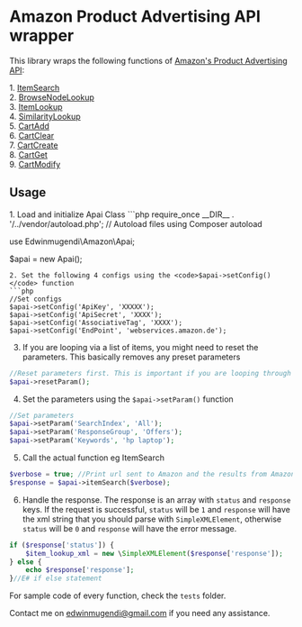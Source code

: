 <h1>Amazon Product Advertising API wrapper</h1>
<p>This library wraps the following functions of <a href="http://docs.aws.amazon.com/AWSECommerceService/latest/DG/Welcome.html">Amazon's Product Advertising API</a>:</p>
1. <a href="http://docs.aws.amazon.com/AWSECommerceService/latest/DG/ItemSearch.html">ItemSearch</a><br>
2. <a href="http://docs.aws.amazon.com/AWSECommerceService/latest/DG/BrowseNodeLookup.html">BrowseNodeLookup</a><br>
3. <a href="http://docs.aws.amazon.com/AWSECommerceService/latest/DG/ItemLookup.html">ItemLookup</a><br>
4. <a href="http://docs.aws.amazon.com/AWSECommerceService/latest/DG/SimilarityLookup.html">SimilarityLookup</a><br>
5. <a href="http://docs.aws.amazon.com/AWSECommerceService/latest/DG/CartAdd.html">CartAdd</a><br>
6. <a href="http://docs.aws.amazon.com/AWSECommerceService/latest/DG/CartClear.html">CartClear</a><br>
7. <a href="http://docs.aws.amazon.com/AWSECommerceService/latest/DG/CartCreate.html">CartCreate</a><br>
8. <a href="http://docs.aws.amazon.com/AWSECommerceService/latest/DG/CartGet.html">CartGet</a><br>
9. <a href="http://docs.aws.amazon.com/AWSECommerceService/latest/DG/CartModify.html">CartModify</a><br>

<h2>Usage</h2>
1. Load and initialize Apai Class
```php
require_once __DIR__ . '/../vendor/autoload.php'; // Autoload files using Composer autoload

use Edwinmugendi\Amazon\Apai;

$apai = new Apai();
```
2. Set the following 4 configs using the <code>$apai->setConfig()</code> function
```php
//Set configs
$apai->setConfig('ApiKey', 'XXXXX');
$apai->setConfig('ApiSecret', 'XXXX');
$apai->setConfig('AssociativeTag', 'XXXX');
$apai->setConfig('EndPoint', 'webservices.amazon.de');
```
3. If you are looping via a list of items, you might need to reset the parameters. This basically removes any preset parameters
```php
//Reset parameters first. This is important if you are looping through items
$apai->resetParam();
```
4. Set the parameters using the <code>$apai->setParam()</code> function
```php
//Set parameters
$apai->setParam('SearchIndex', 'All');
$apai->setParam('ResponseGroup', 'Offers');
$apai->setParam('Keywords', 'hp laptop');
```
5. Call the actual function eg ItemSearch
```php
$verbose = true; //Print url sent to Amazon and the results from Amazon
$response = $apai->itemSearch($verbose);
```
6. Handle the response. The response is an array with <code>status</code> and <code>response</code> keys. If the request is successful, <code>status</code> will be <code>1</code> and <code>response</code> will have the xml string that you should parse with <code>SimpleXMLElement</code>, otherwise <code>status</code> will be <code>0</code> and <code>response</code> will have the error message.
```php
if ($response['status']) {
    $item_lookup_xml = new \SimpleXMLElement($response['response']);
} else {
    echo $response['response'];
}//E# if else statement
```
For sample code of every function, check the <code>tests</code> folder.

Contact me on edwinmugendi@gmail.com if you need any assistance.
